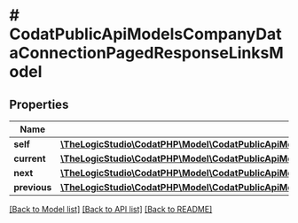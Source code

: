 # # CodatPublicApiModelsCompanyDataConnectionPagedResponseLinksModel

## Properties

Name | Type | Description | Notes
------------ | ------------- | ------------- | -------------
**self** | [**\TheLogicStudio\CodatPHP\Model\CodatPublicApiModelsCompanyDataConnectionPagedResponseHrefModel**](CodatPublicApiModelsCompanyDataConnectionPagedResponseHrefModel.md) |  | [optional]
**current** | [**\TheLogicStudio\CodatPHP\Model\CodatPublicApiModelsCompanyDataConnectionPagedResponseHrefModel**](CodatPublicApiModelsCompanyDataConnectionPagedResponseHrefModel.md) |  | [optional]
**next** | [**\TheLogicStudio\CodatPHP\Model\CodatPublicApiModelsCompanyDataConnectionPagedResponseHrefModel**](CodatPublicApiModelsCompanyDataConnectionPagedResponseHrefModel.md) |  | [optional]
**previous** | [**\TheLogicStudio\CodatPHP\Model\CodatPublicApiModelsCompanyDataConnectionPagedResponseHrefModel**](CodatPublicApiModelsCompanyDataConnectionPagedResponseHrefModel.md) |  | [optional]

[[Back to Model list]](../../README.md#models) [[Back to API list]](../../README.md#endpoints) [[Back to README]](../../README.md)
